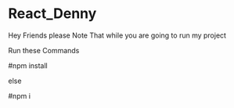 # React_Denny


Hey Friends please Note That while you are going to run my project 


Run these Commands

#npm install

else 

#npm i